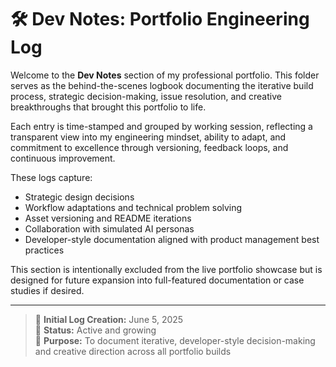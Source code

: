 # 🛠️ Dev Notes: Portfolio Engineering Log

Welcome to the **Dev Notes** section of my professional portfolio. This folder serves as the behind-the-scenes logbook documenting the iterative build process, strategic decision-making, issue resolution, and creative breakthroughs that brought this portfolio to life.

Each entry is time-stamped and grouped by working session, reflecting a transparent view into my engineering mindset, ability to adapt, and commitment to excellence through versioning, feedback loops, and continuous improvement.

These logs capture:
- Strategic design decisions
- Workflow adaptations and technical problem solving
- Asset versioning and README iterations
- Collaboration with simulated AI personas
- Developer-style documentation aligned with product management best practices

This section is intentionally excluded from the live portfolio showcase but is designed for future expansion into full-featured documentation or case studies if desired.

---

> 📅 **Initial Log Creation:** June 5, 2025  
> 🔄 **Status:** Active and growing  
> 🧠 **Purpose:** To document iterative, developer-style decision-making and creative direction across all portfolio builds
